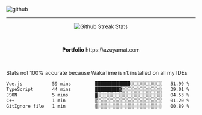 ![github](https://media.discordapp.net/attachments/881363147364118528/1142610121697021952/background.png?width=1000&height=300)<br>
___
<p align="center">
  <img alt="Github Streak Stats" src="https://streak-stats.demolab.com?user=Azuyamat&theme=transparent&hide_border=true"/>
</p><br>
<p align="center">
      <strong>Portfolio</strong> https://azuyamat.com
</p><br>

Stats not 100% accurate because WakaTime isn't installed on all my IDEs
<!--START_SECTION:waka-->

```txt
Vue.js           59 mins         █████████████░░░░░░░░░░░░   51.99 %
TypeScript       44 mins         █████████▓░░░░░░░░░░░░░░░   39.01 %
JSON             5 mins          █░░░░░░░░░░░░░░░░░░░░░░░░   04.53 %
C++              1 min           ▒░░░░░░░░░░░░░░░░░░░░░░░░   01.20 %
GitIgnore file   1 min           ▒░░░░░░░░░░░░░░░░░░░░░░░░   00.89 %
```

<!--END_SECTION:waka-->
